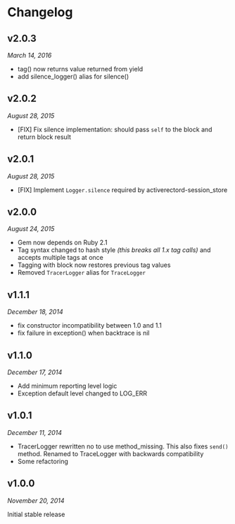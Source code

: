 # Changelog

## v2.0.3

*March 14, 2016*

- tag() now returns value returned from yield
- add silence_logger() alias for silence()

## v2.0.2

*August 28, 2015*

* [FIX] Fix silence implementation: should pass `self` to the block and return block result

## v2.0.1

*August 28, 2015*

* [FIX] Implement `Logger.silence` required by activerectord-session_store

## v2.0.0

*August 24, 2015*

- Gem now depends on Ruby 2.1
- Tag syntax changed to hash style _(this breaks all 1.x tag calls)_ and accepts multiple tags at once
- Tagging with block now restores previous tag values
- Removed `TracerLogger` alias for `TraceLogger`

## v1.1.1

*December 18, 2014*

- fix constructor incompatibility between 1.0 and 1.1
- fix failure in exception() when backtrace is nil

## v1.1.0

*December 17, 2014*

- Add minimum reporting level logic
- Exception default level changed to LOG_ERR

## v1.0.1

*December 11, 2014*

- TracerLogger rewritten no to use method_missing. This also fixes `send()` method. 
  Renamed to TraceLogger with backwards compatibility
- Some refactoring

## v1.0.0

*November 20, 2014*

Initial stable release
